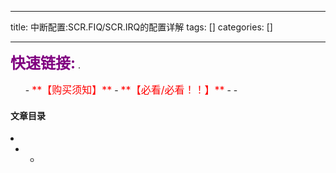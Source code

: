 
--- 
title:  中断配置:SCR.FIQ/SCR.IRQ的配置详解 
tags: []
categories: [] 

---
>  
 <font color="purple" size="5">**快速链接:**</font> .   
 <ul>
  -  <font color="red" size="3">**【购买须知】**</font>
  -  <font color="red" size="3">**【必看/必看！！】**</font>
  - 
  - 
 </ul> 




#### 文章目录

  <li>
   <ul>
    <li>
     <ul>
      <li>
     